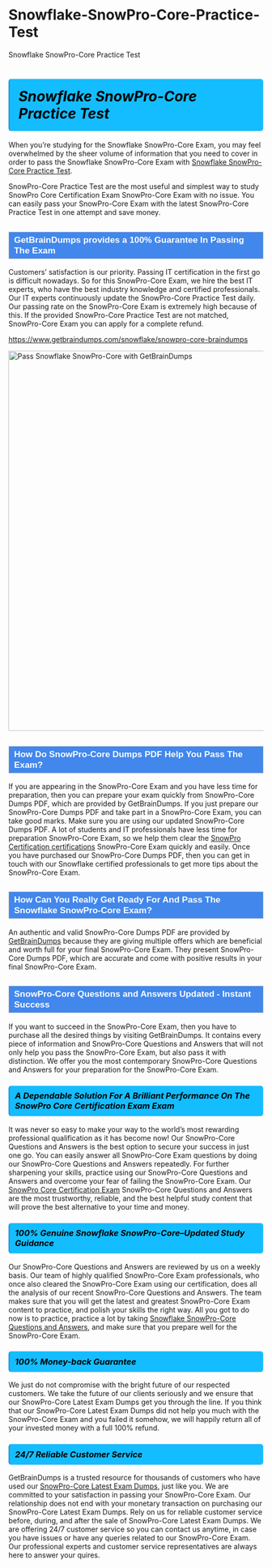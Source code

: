 # Snowflake-SnowPro-Core-Practice-Test
Snowflake SnowPro-Core Practice Test
<h1><strong><span style="display: block; color: #000000; background: #14BDFF; border: 0.5px solid #AED6F1; border-left: 3px solid #3498DB; padding: .6em; border-radius: 6px;">                     <em>Snowflake SnowPro-Core <span class="exam_variation">Practice Test</span> </em>                </span></strong>            </h1>                        <p>When you’re studying for the Snowflake SnowPro-Core Exam, you may feel overwhelmed by the sheer volume of information             that you need to cover in order to pass the Snowflake SnowPro-Core Exam with <a href="https://www.getbraindumps.com/snowflake/snowpro-core-braindumps">Snowflake SnowPro-Core <span class="exam_variation">Practice Test</span></a>.</p>            <p>SnowPro-Core <span class="exam_variation">Practice Test</span> are the most useful and simplest way to study SnowPro Core Certification Exam SnowPro-Core Exam             with no issue. You can easily pass your SnowPro-Core Exam with the latest SnowPro-Core <span class="exam_variation">Practice Test</span> in one attempt and save money.</p>                        <h2 style="background: #4287ec; border: 1px solid #cccccc; padding: 5px 10px;">                <span style="color: #ffffff;">                    <span style="font-size: 11pt;">                        <span style="line-height: normal;">                            <span style="font-family: Calibri,sans-serif;">                                <strong>                                    <span style="font-size: 13.0pt;">GetBrainDumps provides a 100% Guarantee In Passing The Exam</span>                                </strong>                            </span>                        </span>                    </span>                </span>            </h2>                        <p>Customers’ satisfaction is our priority. Passing IT certification in the first go is difficult nowadays. So for this SnowPro-Core Exam,             we hire the best IT experts, who have the best industry knowledge and certified professionals. Our IT experts continuously update the SnowPro-Core <span class="exam_variation">Practice Test</span>             daily. Our passing rate on the SnowPro-Core Exam is extremely high because of this. If the provided SnowPro-Core <span class="exam_variation">Practice Test</span> are not matched, SnowPro-Core Exam you             can apply for a complete refund.</p>                                    <p><a href="https://www.getbraindumps.com/snowflake/snowpro-core-braindumps">https://www.getbraindumps.com/snowflake/snowpro-core-braindumps</a></p>                        <p><a href="https://www.getbraindumps.com/"><img src="https://www.getbraindumps.com/images/get-updated-exam-questions-with-discount-getbraindumps.jpg" class="postImage" alt="Pass Snowflake SnowPro-Core with GetBrainDumps" width="750"></a></p>                                        <h2 style="background: #4287ec; border: 1px solid #cccccc; padding: 5px 10px;">                <span style="color: #ffffff;">                    <span style="font-size: 11pt;">                        <span style="line-height: normal;">                            <span style="font-family: Calibri,sans-serif;">                                <strong>                                    <span style="font-size: 13.0pt;">How Do SnowPro-Core <span class="exam_variation2">Dumps PDF</span> Help You Pass The Exam?</span>                                </strong>                            </span>                        </span>                    </span>                </span>            </h2>                        <p>If you are appearing in the SnowPro-Core Exam and you have less time for preparation, then you can prepare your exam quickly from SnowPro-Core <span class="exam_variation2">Dumps PDF</span>,             which are provided by GetBrainDumps. If you just prepare our SnowPro-Core <span class="exam_variation2">Dumps PDF</span> and take part in a SnowPro-Core Exam, you can take good marks.             Make sure you are using our updated SnowPro-Core <span class="exam_variation2">Dumps PDF</span>. A lot of students and IT professionals have less time for preparation SnowPro-Core Exam,             so we help them clear the <a href="https://www.getbraindumps.com/snowflake/snowpro-certification-braindumps.html">SnowPro Certification certifications</a> SnowPro-Core Exam quickly and easily. Once you have purchased             our SnowPro-Core <span class="exam_variation2">Dumps PDF</span>, then you can get in touch with our Snowflake certified professionals to get more tips about the SnowPro-Core Exam.</p>                        <h2 style="background: #4287ec; border: 1px solid #cccccc; padding: 5px 10px;">                <span style="color: #ffffff;">                    <span style="font-size: 11pt;">                        <span style="line-height: normal;">                            <span style="font-family: Calibri,sans-serif;">                                <strong>                                    <span style="font-size: 13.0pt;">How Can You Really Get Ready For And Pass The Snowflake SnowPro-Core Exam?</span>                                </strong>                            </span>                        </span>                    </span>                </span>            </h2>                        <p>An authentic and valid SnowPro-Core <span class="exam_variation2">Dumps PDF</span> are provided by <a href="https://www.getbraindumps.com/">GetBrainDumps</a> because they are giving multiple offers which are beneficial             and worth full for your final SnowPro-Core Exam. They present SnowPro-Core <span class="exam_variation2">Dumps PDF</span>, which are accurate and come with positive             results in your final SnowPro-Core Exam.</p>                        <h2 style="background: #4287ec; border: 1px solid #cccccc; padding: 5px 10px;">                <span style="color: #ffffff;">                    <span style="font-size: 11pt;">                        <span style="line-height: normal;">                            <span style="font-family: Calibri,sans-serif;">                                <strong>                                    <span style="font-size: 13.0pt;">SnowPro-Core <span class="exam_variation3">Questions and Answers</span> Updated - Instant Success</span>                                </strong>                            </span>                        </span>                    </span>                </span>            </h2>                        <p>If you want to succeed in the SnowPro-Core Exam, then you have to purchase all the desired things by visiting GetBrainDumps.             It contains every piece of information and SnowPro-Core <span class="exam_variation3">Questions and Answers</span> that will not only help you pass the SnowPro-Core Exam,             but also pass it with distinction. We offer you the most contemporary SnowPro-Core <span class="exam_variation3">Questions and Answers</span> for your preparation for the SnowPro-Core Exam.</p>                        <h3>                <strong>                    <span style="display: block; color: #000000; background: #14BDFF; border: 0.5px solid #AED6F1; border-left: 3px solid #3498DB; padding: .6em; border-radius: 6px;">                        <em>A Dependable Solution For A Brilliant Performance On The SnowPro Core Certification Exam Exam</em>                    </span>                </strong>            </h3>                        <p>It was never so easy to make your way to the world’s most rewarding professional qualification as it has become now! Our SnowPro-Core <span class="exam_variation3">Questions and Answers</span>             is the best option to secure your success in just one go. You can easily answer all SnowPro-Core Exam questions by doing our SnowPro-Core <span class="exam_variation3">Questions and Answers</span>             repeatedly. For further sharpening your skills, practice using our SnowPro-Core <span class="exam_variation3">Questions and Answers</span> and overcome your fear of failing the SnowPro-Core Exam.             Our <a href="https://www.getbraindumps.com/snowflake/snowpro-core-braindumps">SnowPro Core Certification Exam</a> SnowPro-Core <span class="exam_variation3">Questions and Answers</span> are the most trustworthy, reliable, and the best helpful study             content that will prove the best alternative to your time and money.</p>                        <h3>                <strong>                    <span style="display: block; color: #000000; background: #14BDFF; border: 0.5px solid #AED6F1; border-left: 3px solid #3498DB; padding: .6em; border-radius: 6px;">                        <em>100% Genuine Snowflake SnowPro-Core–Updated Study Guidance </em>                    </span>                </strong>            </h3>                        <p>Our SnowPro-Core <span class="exam_variation3">Questions and Answers</span> are reviewed by us on a weekly basis. Our team of highly qualified SnowPro-Core Exam professionals, who once also             cleared the SnowPro-Core Exam using our certification, does all the analysis of our recent SnowPro-Core <span class="exam_variation3">Questions and Answers</span>. The team makes sure that you will get the             latest and greatest SnowPro-Core Exam content to practice, and polish your skills the right way. All you got to do now is to practice, practice a lot by             taking <a href="https://www.getbraindumps.com/snowflake-braindumps.html">Snowflake SnowPro-Core <span class="exam_variation3">Questions and Answers</span></a>, and make sure that you prepare well for the SnowPro-Core Exam.</p>                        <h3>                <strong>                    <span style="display: block; color: #000000; background: #14BDFF; border: 0.5px solid #AED6F1; border-left: 3px solid #3498DB; padding: .6em; border-radius: 6px;">                        <em>100% Money-back Guarantee</em>                    </span>                </strong>            </h3>                        <p>We just do not compromise with the bright future of our respected customers. We take the future of our clients seriously and we ensure that our             SnowPro-Core <span class="exam_variation4">Latest Exam Dumps</span> get you through the line. If you think that our SnowPro-Core <span class="exam_variation4">Latest Exam Dumps</span> did not help you much with the SnowPro-Core Exam and you             failed it somehow, we will happily return all of your invested money with a full 100% refund.</p>                                    <h3>                <strong>                    <span style="display: block; color: #000000; background: #14BDFF; border: 0.5px solid #AED6F1; border-left: 3px solid #3498DB; padding: .6em; border-radius: 6px;">                        <em>24/7 Reliable Customer Service</em>                    </span>                </strong>            </h3>                        <p>GetBrainDumps is a trusted resource for thousands of customers who have used our <a href="https://www.getbraindumps.com/snowflake/snowpro-core-braindumps">SnowPro-Core <span class="exam_variation4">Latest Exam Dumps</span></a>, just like you. We are committed to your             satisfaction in passing your SnowPro-Core Exam. Our relationship does not end with your monetary transaction on purchasing our SnowPro-Core <span class="exam_variation4">Latest Exam Dumps</span>.             Rely on us for reliable customer service before, during, and after the sale of SnowPro-Core <span class="exam_variation4">Latest Exam Dumps</span>. We are offering 24/7 customer service so you             can contact us anytime, in case you have issues or have any queries related to our SnowPro-Core Exam. Our professional experts and customer service             representatives are always here to answer your quires.</p>                    
